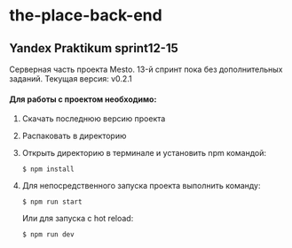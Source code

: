 # the-place-back-end

## Yandex Praktikum sprint12-15

Серверная часть проекта Mesto.
13-й спринт пока без дополнительных заданий.
Текущая версия: v0.2.1

#### Для работы с проектом необходимо: 

1.  Скачать последнюю версию проекта
2.  Распаковать в директорию 
3.  Открыть директорию в терминале и установить npm командой:
    ```
    $ npm install
    ```

4. Для непосредственного запуска проекта выполнить команду:
    ```
    $ npm run start
    ```	
    Или для запуска с hot reload:
    ```
    $ npm run dev
    ```



